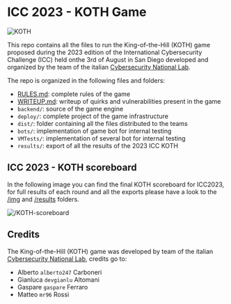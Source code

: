 # ICC 2023 - KOTH Game

![KOTH](KOTH.png)

This repo contains all the files to run the King-of-the-Hill (KOTH) game proposed during the 2023 edition of the International Cybersecurity Challenge (ICC) held onthe 3rd of August in San Diego developed and organized by the team of the italian [Cybersecurity National Lab](https://cybersecnalab.it).

The repo is organized in the following files and folders:

- [RULES.md](RULES.md): complete rules of the game
- [WRITEUP.md](WRITEUP.md): writeup of quirks and vulnerabilities present in the game
- `backend/`: source of the game engine
- `deploy/`: complete project of the game infrastructure
- `dist/`: folder containing all the files distributed to the teams
- `bots/`: implementation of game bot for internal testing
- `VMTests/`: implementation of several bot for internal testing
- `results/`: export of all the results of the 2023 ICC KOTH

## ICC 2023 - KOTH scoreboard

In the following image you can find the final KOTH scoreboard for ICC2023, for full results of each round and all the exports please have a look to the [/img](/img) and [/results](/results) folders.

![/KOTH-scoreboard](/KOTH-scoreboard.png)

## Credits

The King-of-the-Hill (KOTH) game was developed by team of the italian [Cybersecurity National Lab](https://cybersecnatlab.it), credits go to:

- Alberto `alberto247` Carboneri
- Gianluca `devgianlu` Altomani
- Gaspare `gaspare` Ferraro
- Matteo `mr96` Rossi
